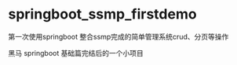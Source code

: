 # springboot_ssmp_firstdemo

第一次使用springboot 整合ssmp完成的简单管理系统crud、分页等操作 

黑马 springboot 基础篇完结后的一个小项目

